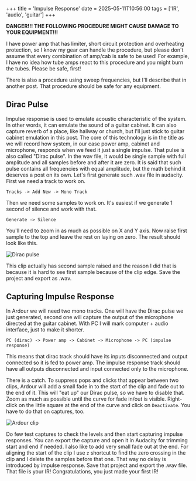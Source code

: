 +++
title = 'Impulse Response'
date = 2025-05-11T10:56:00
tags = ['IR', 'audio', 'guitar']
+++

**DANGER!!! THE FOLLOWING PROCEDURE MIGHT CAUSE DAMAGE TO YOUR EQUIPMENT!!!**

I have power amp that has limiter, short circuit protection and overheating
protection, so I know my gear can handle the procedure, but please don't assume
that every combination of amp/cab is safe to be used! For example, I have no
idea how tube amps react to this procedure and you might burn the tubes. Please
be safe, first!

There is also a procedure using sweep frequencies, but I'll describe that in
another post. That procedure should be safe for any equipment.

## Dirac Pulse

Impulse response is used to emulate acoustic characteristic of the system. In
other words, it can emulate the sound of a guitar cabinet. It can also capture
reverb of a place, like hallway or church, but I'll just stick to guitar
cabinet emulation in this post. The core of this technology is in the title as
we will record how system, in our case power amp, cabinet and microphone,
responds when we feed it just a single impulse. That pulse is also called
"Dirac pulse". In the wav file, it would be single sample with full amplitude
and all samples before and after it are zero. It is said that such pulse
contains all frequencies with equal amplitude, but the math behind it deserves
a post on its own. Let's first generate such .wav file in audacity. First we
need a track to work on.

```
Tracks -> Add New -> Mono Track
```

Then we need some samples to work on. It's easiest if we generate 1 second of
silence and work with that.

```
Generate -> Silence
```

You'll need to zoom in as much as possible on X and Y axis. Now raise first
sample to the top and leave the rest on laying on zero. The result should look
like this.

<img src="/images/dirac.webp" alt="Dirac pulse"></img>

This clip actually has second sample raised and the reason I did that is because
it is hard to see first sample because of the clip edge. Save the project and
export as .wav.

## Capturing Impulse Response

In Ardour we will need two mono tracks. One will have the Dirac pulse we just
generated, second one will capture the output of the microphone directed at the
guitar cabinet. With PC I will mark computer + audio interface, just to make it
shorter.

```
PC (dirac) -> Power amp -> Cabinet -> Microphone -> PC (impulse response)
```

This means that dirac track should have its inputs disconnected and output
connected so it is fed to power amp. The impulse response track should have
all outputs disconnected and input connected only to the microphone.

There is a catch. To suppress pops and clicks that appear between two clips,
Ardour will add a small fade in to the start of the clip and fade out to the
end of it. This will "eat up" our Dirac pulse, so we have to disable that. Zoom
as much as possible until the curve for fade in/out is visible. Right-click on
the little square at the end of the curve and click on `Deactivate`. You have
to do that on captures, too.

<img src="/images/clip.webp" alt="Ardour clip"></img>

Do few test captures to check the levels and then start capturing impulse
responses. You can export the capture and open it in Audacity for trimming
start and end if needed. I also like to add very small fade out at the end.
For aligning the start of the clip I use `z` shortcut to find the zero crossing
in the clip and I delete the samples before that one. That way no delay is
introduced by impulse response. Save that project and export the .wav file.
That file is your IR! Congratulations, you just made your first IR!
